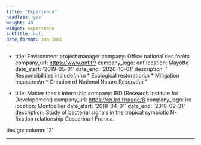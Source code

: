 ```yaml
---
title: "Experience"
headless: yes
weight: 40
widget: experience
subtitle: null
date_format: Jan 2006
---
```


 
- title: Environment project manager 
  company: Office national des forêts
  company_url: https://www.onf.fr/
  company_logo: onf
  location: Mayotte
  date_start: '2019-05-01'
  date_end: '2020-10-01'
  description: "  Responsibilities include:\n  \n  * Ecological restoration\n  * Mitigation
    measures\n  * Creation of National Nature Reserve\n  " 

   
- title: Master thesis internship
  company: IRD (Research Institute for Developement)
  company_url: https://en.ird.fr/node/8
  company_logo: ird
  location: Montpellier
  date_start: '2018-04-01'
  date_end: '2018-09-31'
  description: Study of bacterial signals in the tropical symbiotic N-fixation relationship
    Casuarina / Frankia.

design: 
  column: '2'

---
